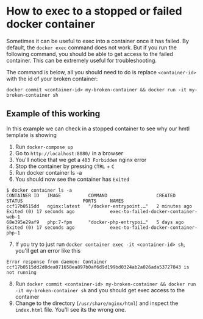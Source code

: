 # How to exec to a stopped or failed docker container

Sometimes it can be useful to exec into a container once it has failed. By default, the `docker exec` command does not work. But if you run the following command, you should be able to get access to the failed container. This can be extremely useful for troubleshooting.

The command is below, all you should need to do is replace `<container-id>` with the id of your broken container:

`docker commit <container-id> my-broken-container && docker run -it my-broken-container sh`

## Example of this working

In this example we can check in a stopped container to see why our hmtl template is showing

1. Run `docker-compose up`
2. Go to `http://localhost:8080/` in a browser
3. You'll notice that we get a `403 Forbidden` nginx error
4. Stop the container by pressing `CTRL` + `C`
5. Run docker container ls -a
6. You should now see the container has `Exited`

```
$ docker container ls -a
CONTAINER ID   IMAGE          COMMAND                  CREATED         STATUS                      PORTS     NAMES
ccf17b0515dd   nginx:latest   "/docker-entrypoint.…"   2 minutes ago   Exited (0) 17 seconds ago             exec-to-failed-docker-container-web-1
68e395e29af9   php:7-fpm      "docker-php-entrypoi…"   5 days ago      Exited (0) 17 seconds ago             exec-to-failed-docker-container-php-1
```

7. If you try to just run `docker container exec -it <container-id> sh`, you'll get an error like this

```
Error response from daemon: Container ccf17b0515dd2d0dea071658ea897b0af6d9d199bd0324ab2a026ada53727843 is not running
```

8. Run `docker commit <container-id> my-broken-container && docker run -it my-broken-container sh` and you should get exec access to the container
9. Change to the directory (`/usr/share/nginx/html`) and inspect the `index.html` file. You'll see its the wrong one.
